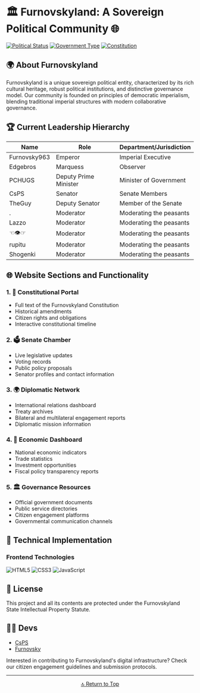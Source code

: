 # 🏛️ Furnovskyland: A Sovereign Political Community 🌐

[![Political Status](https://img.shields.io/badge/Status-Sovereign%20State-darkgreen?style=for-the-badge)](STATUS)
[![Government Type](https://img.shields.io/badge/Government-Imperial%20Senate-purple?style=for-the-badge)](GOVERNMENT)
[![Constitution](https://img.shields.io/badge/Constitution-Ratified-blue?style=for-the-badge)](CONSTITUTION)

## 🌍 About Furnovskyland

Furnovskyland is a unique sovereign political entity, characterized by its rich cultural heritage, robust political institutions, and distinctive governance model. Our community is founded on principles of democratic imperialism, blending traditional imperial structures with modern collaborative governance.

## 🏆 Current Leadership Hierarchy

| Name | Role | Department/Jurisdiction |
|------|------|-------------------------|
| Furnovsky963 | Emperor | Imperial Executive |
| Edgebros | Marquess | Observer |
| PCHUGS | Deputy Prime Minister | Minister of Government |
| CsPS | Senator | Senate Members |
| TheGuy | Deputy Senator | Member of the Senate |
| . | Moderator | Moderating the peasants |
| Lazzo | Moderator | Moderating the peasants |
| ☜👁☞ | Moderator | Moderating the peasants |
| rupitu | Moderator | Moderating the peasants |
| Shogenki | Moderator | Moderating the peasants |

## 🌐 Website Sections and Functionality

### 1. 📜 Constitutional Portal
- Full text of the Furnovskyland Constitution
- Historical amendments
- Citizen rights and obligations
- Interactive constitutional timeline

### 2. 🗳️ Senate Chamber
- Live legislative updates
- Voting records
- Public policy proposals
- Senator profiles and contact information

### 3. 🌍 Diplomatic Network
- International relations dashboard
- Treaty archives
- Bilateral and multilateral engagement reports
- Diplomatic mission information

### 4. 💼 Economic Dashboard
- National economic indicators
- Trade statistics
- Investment opportunities
- Fiscal policy transparency reports

### 5. 🏛️ Governance Resources
- Official government documents
- Public service directories
- Citizen engagement platforms
- Governmental communication channels

## 🔧 Technical Implementation

### Frontend Technologies
![HTML5](https://img.shields.io/badge/HTML5-E34F26?style=for-the-badge&logo=html5&logoColor=white)
![CSS3](https://img.shields.io/badge/CSS3-1572B6?style=for-the-badge&logo=css3&logoColor=white)
![JavaScript](https://img.shields.io/badge/JavaScript-F7DF1E?style=for-the-badge&logo=javascript&logoColor=black)

## 📝 License

This project and all its contents are protected under the Furnovskyland State Intellectual Property Statute.

## 🧑‍💻 Devs

* [CsPS](https://github.com/CsPS0)
* [Furnovsky](https://github.com/Furnovsky963)

Interested in contributing to Furnovskyland's digital infrastructure? Check our citizen engagement guidelines and submission protocols.

---

<div align="center">
<a href="#top">🔝 Return to Top</a>
</div>